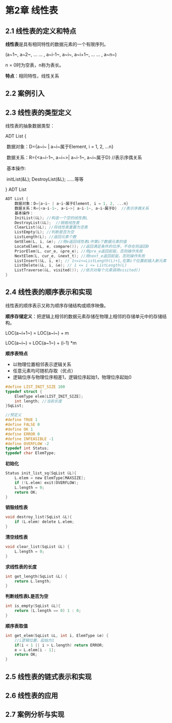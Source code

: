 # 第2章 线性表

## 2.1 线性表的定义和特点

**线性表**是具有相同特性的数据元素的一个有限序列。

(a~1~, a~2~, ... ... , a~i-1~, a~i~, a~i+1~, ... ... , a~n~)

n = 0时为空表，n称为表长。

**特点**：相同特性，线性关系



## 2.2 案例引入



## 2.3 线性表的类型定义

线性表的抽象数据类型：

ADT List {

​	数据对象：D={a~i~ | a~i~属于Element, i = 1, 2, ...n}

​	数据关系：R={<a~i-1~, a~i~>| a~i-1~, a~i~属于D}  //表示序偶关系

​	基本操作:

​	initList(&L);  DestroyList(&L); ......等等

} ADT List

```c
ADT List {
    数据对象：D={a~i~ | a~i~属于Element, i = 1, 2, ...n}
    数据关系：R={<a~i-1~, a~i~>| a~i-1~, a~i~属于D}  //表示序偶关系
    基本操作：
    InitList(&L); //构造一个空的线性表L
    DestroyList(&L);  //销毁线性表
    ClearList(&L); //将线性表重置为空表
    ListEmpty(L); //判断是否为空
    ListLength(L); //返回元素个数
    GetElem(L, i, &e); //用e返回线性表L中第i个数据元素的值
    LocateElem(L, e, compare()); //返回满足条件的位序，不存在则返回0
    PriorElem(L, cur_e, &pre_e); //用pre_e返回前驱，否则操作失败
    NextElem(L, cur_e, &next_t); //用next_e返回前驱，否则操作失败
    ListInsert(&L, i, e); // 1<=i<=ListLength(L)+1,在第i个位置前插入新元素e，L长度加1
    ListDelete(&L, i, &e); // 1 <= i <= ListLength(L)
    ListTraverse(&L, visited()); //依次对每个元素调用visited()
}
```



## 2.4 线性表的顺序表示和实现

线性表的顺序表示又称为顺序存储结构或顺序映像。

**顺序存储定义**：把逻辑上相邻的数据元素存储在物理上相邻的存储单元中的存储结构。

LOC(a~i+1~) = LOC(a~i~) + m

LOC(a~i~) = LOC(a~1~) + (i-1) *m

**顺序表特点**

- 以物理位置相邻表示逻辑关系
- 任意元素均可随机存取（优点）
- 逻辑位序与物理位序相差1，逻辑位序起始1，物理位序起始0

```c
#define LIST_INIT_SIZE 100
typedef struct {
    ElemType elem[LIST_INIT_SIZE];
    int length; //当前长度
}SqList;
```

```c
//预定义
#define TRUE 1
#define FALSE 0
#define OK 1
#define ERROR 0
#define INFEASIBLE -1
#define OVERFLOW -2
typedef int Status;
typedef char ElemType;
```



**初始化**

```c
Status init_list_sq(SqList &L){
    L.elem = new ElemType[MAXSIZE];
    if (!L.elem) exit(OVERFLOW);
    L.length = 0;
    return OK;
}
```

**销毁线性表**

```c
void destroy_list(SqList &L){
    if (L.elem) delete L.elem;
}
```

**清空线性表**

```c
void clear_list(SqList &L) {
    L.length = 0;
}
```

**求线性表的长度**

```c
int get_length(SqList &L) {
    return L.length;
}
```

**判断线性表L是否为空**

```c
int is_empty(SqList &L){
    return (L.length == 0) 1 : 0;
}
```

**顺序表取值**

```c
int get_elem(SqList &L, int i, ElemType &e) {
	//i逻辑位置，起始为1
	if(i < 1 || i > L.length) return ERROR;
    e = L.elem[i - 1];
	return OK;
}
```





## 2.5 线性表的链式表示和实现





## 2.6 线性表的应用



## 2.7 案例分析与实现

